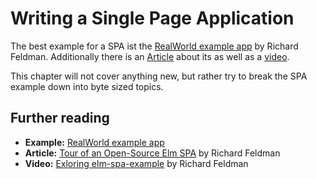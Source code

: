 # Writing a Single Page Application

The best example for a SPA ist the [RealWorld example app](https://github.com/rtfeldman/elm-spa-example) by Richard Feldman. Additionally there is an [Article](https://dev.to/rtfeldman/tour-of-an-open-source-elm-spa) about its as well as a [video](https://www.youtube.com/watch?v=RN2_NchjrJQ).

This chapter will not cover anything new, but rather try to break the SPA example down into byte sized topics.

## Further reading

* **Example:** [RealWorld example app](https://github.com/rtfeldman/elm-spa-example)
* **Article:** [Tour of an Open-Source Elm SPA](https://dev.to/rtfeldman/tour-of-an-open-source-elm-spa) by Richard Feldman
* **Video:** [Exloring elm-spa-example](https://www.youtube.com/watch?v=RN2_NchjrJQ) by Richard Feldman



